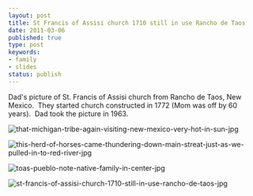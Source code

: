 ```yaml
---
layout: post
title: St Francis of Assisi church 1710 still in use Rancho de Taos
date: 2011-03-06
published: true
type: post
keywords:
- family
- slides
status: publish
---
```

Dad's picture of St. Francis of Assisi church from Rancho de Taos, New Mexico.  They started church constructed in 1772 (Mom was off by 60 years).  Dad took the picture in 1963.

![that-michigan-tribe-again-visiting-new-mexico-very-hot-in-sun-jpg](http://eick.us/files/2011/03/that-michigan-tribe-again-visiting-new-mexico-very-hot-in-sun.jpg)

![this-herd-of-horses-came-thundering-down-main-streat-just-as-we-pulled-in-to-red-river-jpg](http://eick.us/files/2011/03/this-herd-of-horses-came-thundering-down-main-streat-just-as-we-pulled-in-to-red-river.jpg)

![toas-pueblo-note-native-family-in-center-jpg](http://eick.us/files/2011/03/toas-pueblo-note-native-family-in-center.jpg)

![st-francis-of-assisi-church-1710-still-in-use-rancho-de-taos-jpg](http://eick.us/files/2011/03/St-Francis-of-Assisi-church-1710-still-in-use-Rancho-de-Taos.jpg)

